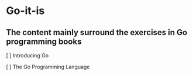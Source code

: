 # Go-it-is

## The content mainly surround the exercises in Go programming books

[ ] Introducing Go

[ ] The Go Programming Language

